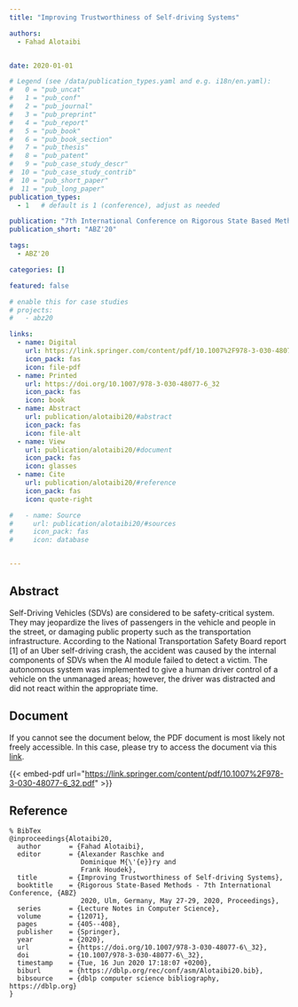 ```yaml
---
title: "Improving Trustworthiness of Self-driving Systems"

authors:
  - Fahad Alotaibi


date: 2020-01-01

# Legend (see /data/publication_types.yaml and e.g. i18n/en.yaml): 
#   0 = "pub_uncat"
#   1 = "pub_conf"
#   2 = "pub_journal"
#   3 = "pub_preprint"
#   4 = "pub_report"
#   5 = "pub_book"
#   6 = "pub_book_section"
#   7 = "pub_thesis"
#   8 = "pub_patent"
#   9 = "pub_case_study_descr"
#  10 = "pub_case_study_contrib"
#  10 = "pub_short_paper"
#  11 = "pub_long_paper"
publication_types:
  - 1   # default is 1 (conference), adjust as needed

publication: "7th International Conference on Rigorous State Based Methods (ABZ'20)"
publication_short: "ABZ'20"

tags:
  - ABZ'20

categories: []

featured: false

# enable this for case studies
# projects:
#   - abz20

links:
  - name: Digital
    url: https://link.springer.com/content/pdf/10.1007%2F978-3-030-48077-6_32.pdf
    icon_pack: fas
    icon: file-pdf
  - name: Printed
    url: https://doi.org/10.1007/978-3-030-48077-6_32
    icon_pack: fas
    icon: book
  - name: Abstract
    url: publication/alotaibi20/#abstract
    icon_pack: fas
    icon: file-alt
  - name: View
    url: publication/alotaibi20/#document
    icon_pack: fas
    icon: glasses
  - name: Cite
    url: publication/alotaibi20/#reference
    icon_pack: fas
    icon: quote-right

#   - name: Source
#     url: publication/alotaibi20/#sources
#     icon_pack: fas
#     icon: database


---
```


## Abstract

Self-Driving Vehicles (SDVs) are considered to be safety-critical system. They may jeopardize the lives of passengers in the vehicle and people in the street, or damaging public property such as the transportation infrastructure. According to the National Transportation Safety Board report [1] of an Uber self-driving crash, the accident was caused by the internal components of SDVs when the AI module failed to detect a victim. The autonomous system was implemented to give a human driver control of a vehicle on the unmanaged areas; however, the driver was distracted and did not react within the appropriate time.

## Document

If you cannot see the document below, the PDF document is most likely not freely accessible. In this case, please try to access the document via this <a href="https://link.springer.com/content/pdf/10.1007%2F978-3-030-48077-6_32.pdf">link</a>.

{{< embed-pdf url="https://link.springer.com/content/pdf/10.1007%2F978-3-030-48077-6_32.pdf" >}}

## Reference

```
% BibTex
@inproceedings{Alotaibi20,
  author       = {Fahad Alotaibi},
  editor       = {Alexander Raschke and
                  Dominique M{\'{e}}ry and
                  Frank Houdek},
  title        = {Improving Trustworthiness of Self-driving Systems},
  booktitle    = {Rigorous State-Based Methods - 7th International Conference, {ABZ}
                  2020, Ulm, Germany, May 27-29, 2020, Proceedings},
  series       = {Lecture Notes in Computer Science},
  volume       = {12071},
  pages        = {405--408},
  publisher    = {Springer},
  year         = {2020},
  url          = {https://doi.org/10.1007/978-3-030-48077-6\_32},
  doi          = {10.1007/978-3-030-48077-6\_32},
  timestamp    = {Tue, 16 Jun 2020 17:18:07 +0200},
  biburl       = {https://dblp.org/rec/conf/asm/Alotaibi20.bib},
  bibsource    = {dblp computer science bibliography, https://dblp.org}
}


```

<!-- # add information for case study papers (if available)
## Sources

- **Used formal method:**
  [ASM](/method/asm)
- **Resources and tools:**
  Asmeta

For more information, please contact the <a href ="mailto:silvia.bonfanti@unibg.it;arcaini@nii.ac.jp;angelo.gargantini@unibg.it;scandurra@unibg.it;elvinia.riccobene@unimi.it">authors</a>-->

